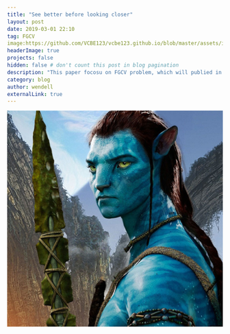 ```yaml
---
title: "See better before looking closer"
layout: post
date: 2019-03-01 22:10
tag: FGCV
image:https://github.com/VCBE123/vcbe123.github.io/blob/master/assets/images/avatar.jpg
headerImage: true
projects: false
hidden: false # don't count this post in blog pagination
description: "This paper focosu on FGCV problem, which will publied in CVPR2019"
category: blog
author: wendell
externalLink: true
---
```

![Screenshot](https://github.com/VCBE123/vcbe123.github.io/blob/master/assets/images/avatar.jpg?raw=true)

